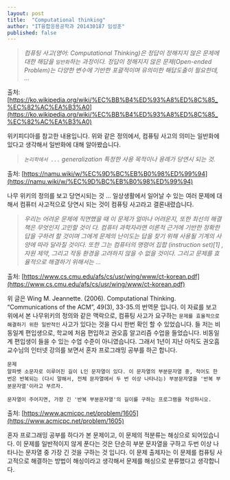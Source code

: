 ```yaml
---
layout: post
title:  "Computational thinking"
author: "IT융합응용공학과 201430187 임성훈"
published: false
---
```


> *컴퓨팅 사고(영어: Computational Thinking)은 정답이 정해지지 않은 문제에 대한 해답을 `일반화`하는 과정이다. 정답이 정해지지 않은 문제(Open-ended Problem)는 다양한 변수에 기반한 포괄적이며 유의미한 해답도출이 필요한데, ...*

출처: [https://ko.wikipedia.org/wiki/%EC%BB%B4%ED%93%A8%ED%8C%85_%EC%82%AC%EA%B3%A0](https://ko.wikipedia.org/wiki/%EC%BB%B4%ED%93%A8%ED%8C%85_%EC%82%AC%EA%B3%A0) 

위키피디아를 참고한 내용입니다.  위와 같은 정의에서, 컴퓨팅 사고의 의미는 일반화에 있다고 생각해서 일반화에 대해 알아봤습니다.

> *`논리학에서 ...` generalization 특정한 사용 목적이나 용례가 당연시 되는 것.*

출처: [https://namu.wiki/w/%EC%9D%BC%EB%B0%98%ED%99%94](https://namu.wiki/w/%EC%9D%BC%EB%B0%98%ED%99%94)

나무 위키의 정의를 보고 당연시되는 것 ... 일상생활에서 일어날 수 있는 여러 문제에 대해서 컴퓨터 사고적으로 당연시 되는 것이 컴퓨팅 사고라고 결론내렸습니다.

> *우리는 어려운 문제에 직면했을 때 이 문제가 얼마나 어려운지, 또한 최선의 해결책은 무엇인지 고민할 것이 다. 컴퓨터 과학자라면 이론적 근거에 기반한 정확한 답을 구하려 할 것이며 그에게 문제의 난이도는 답을 찾기 위해 사용될 기계의 사양에 따라 달라질 것이다. 또한 그는 컴퓨터의 명령어 집합 (instruction set)[1] , 자원 제약, 그리고 작동 환경을 고려하지 않을 수 없을 것이다. 그리고 문제를 효율적으로 해결하기 위해서는 ...*

출처: [https://www.cs.cmu.edu/afs/cs/usr/wing/www/ct-korean.pdf](https://www.cs.cmu.edu/afs/cs/usr/wing/www/ct-korean.pdf)

위 글은 Wing M. Jeannette. (2006). Computational Thinking. “Communications of the ACM”, 49(3), 33-35.의 번역문 입니다. 이 자료를 보고 위에서 본 나무위키의 정의와 같은 맥락으로, 컴퓨팅 사고가 요구하는 `문제를 효율적으로 해결하기 위한 일반적인` 사고가 있다는 것을 다시 한번 확인 할 수 있었습니다.
들
저는 비동일계 편입생으로, 학교에 처음 편입하고 권오흠 알고리즘 수업을 들었습니다. 비동일계 편입생이 들을 수 있는 수업 수준이 아니였습니다. 그래서 1년이 지난 아직도 권오흠 교수님의 인터넷 강의를 보면서 혼자 프로그래밍 공부를 하곤 합니다.

```
문제
알파벳 소문자로 이루어진 길이 L인 문자열이 있다. 이 문자열의 부분문자열 중, 적어도 한 번은 반복되는 (다시 말해서, 전체 문자열에서 두 번 이상 나타나는) 부분문자열을 '반복 부분문자열'이라고 부르자.

문자열이 주어지면, 가장 긴 '반복 부분문자열'의 길이를 구하는 프로그램을 작성하시오.
```

출처: [https://www.acmicpc.net/problem/1605](https://www.acmicpc.net/problem/1605)

혼자 프로그래밍 공부를 하다가 본 문제이고, 이 문제의 적분류는 해싱으로 되어있습니다.
이 문제를 일반적이지 않게 푼다는 것은 단순히 부분 문자열을 구하고 두번 이상 나타나는 문자열 중 가장 긴 것을 구하는 것 입니다.
이 문제 출제자는 이 문제를 컴퓨팅 사고적으로 해결하는 방법이 해싱이라고 생각해서 문제를 해싱으로 분류했다고 생각합니다.

